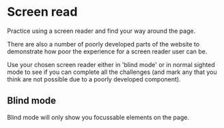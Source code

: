 # Screen read

Practice using a screen reader and find your way around the page.

There are also a number of poorly developed parts of the website to demonstrate how poor the experience for a screen reader user can be.

Use your chosen screen reader either in 'blind mode' or in normal sighted mode to see if you can complete all the challenges (and mark any that you think are not possible due to a poorly developed component).

## Blind mode

Blind mode will only show you focussable elements on the page.
